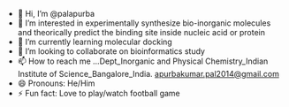 - 👋 Hi, I’m @palapurba
- 👀 I’m interested in experimentally synthesize bio-inorganic molecules and theorically predict the binding site inside nucleic acid or protein 
- 🌱 I’m currently learning molecular docking
- 💞️ I’m looking to collaborate on bioinformatics study
- 📫 How to reach me ...Dept_Inorganic and Physical Chemistry_Indian Institute of Science_Bangalore_India. apurbakumar.pal2014@gmail.com
- 😄 Pronouns: He/Him
- ⚡ Fun fact: Love to play/watch football game

<!---
palapurba/palapurba is a ✨ special ✨ repository because its `README.md` (this file) appears on your GitHub profile.
You can click the Preview link to take a look at your changes.
--->
